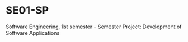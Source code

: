 # SE01-SP
Software Engineering, 1st semester - Semester Project: Development of Software Applications
